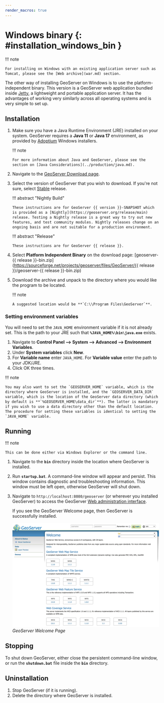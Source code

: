 ```yaml
---
render_macros: true
---
```


# Windows binary {: #installation_windows_bin }

!!! note

    For installing on Windows with an existing application server such as Tomcat, please see the [Web archive](war.md) section.

The other way of installing GeoServer on Windows is to use the platform-independent binary. This version is a GeoServer web application bundled inside [Jetty](http://eclipse.org/jetty/), a lightweight and portable application server. It has the advantages of working very similarly across all operating systems and is very simple to set up.

## Installation

1.  Make sure you have a Java Runtime Environment (JRE) installed on your system. GeoServer requires a **Java 11** or **Java 17** environment, as provided by [Adoptium](https://adoptium.net) Windows installers.

    !!! note

        For more information about Java and GeoServer, please see the section on [Java Considerations](../production/java.md).

2.  Navigate to the [GeoServer Download page](https://geoserver.org/download).

3.  Select the version of GeoServer that you wish to download. If you're not sure, select [Stable](https://geoserver.org/release/stable) release.

    !!! abstract "Nightly Build"

        These instructions are for GeoServer {{ version }}-SNAPSHOT which is provided as a [Nightly](https://geoserver.org/release/main) release. Testing a Nightly release is a great way to try out new features, and test community modules. Nightly releases change on an ongoing basis and are not suitable for a production environment.

    !!! abstract "Release"

        These instructions are for GeoServer {{ release }}.

4.  Select **Platform Independent Binary** on the download page: [geoserver-{{ release }}-bin.zip](https://sourceforge.net/projects/geoserver/files/GeoServer/{{ release }}/geoserver-{{ release }}-bin.zip)

5.  Download the archive and unpack to the directory where you would like the program to be located.

    !!! note

        A suggested location would be **`C:\\Program Files\GeoServer`**.

### Setting environment variables

You will need to set the `JAVA_HOME` environment variable if it is not already set. This is the path to your JRE such that **`%JAVA_HOME%\bin\java.exe`** exists.

1.  Navigate to **Control Panel --> System --> Advanced --> Environment Variables**.
2.  Under **System variables** click **New**.
3.  For **Variable name** enter `JAVA_HOME`. For **Variable value** enter the path to your JDK/JRE.
4.  Click OK three times.

!!! note

    You may also want to set the `GEOSERVER_HOME` variable, which is the directory where GeoServer is installed, and the `GEOSERVER_DATA_DIR` variable, which is the location of the GeoServer data directory (which by default is **`%GEOSERVER_HOME\data_dir`**). The latter is mandatory if you wish to use a data directory other than the default location. The procedure for setting these variables is identical to setting the `JAVA_HOME` variable.

## Running

!!! note

    This can be done either via Windows Explorer or the command line.

1.  Navigate to the **`bin`** directory inside the location where GeoServer is installed.

2.  Run **`startup.bat`**. A command-line window will appear and persist. This window contains diagnostic and troubleshooting information. This window must be left open, otherwise GeoServer will shut down.

3.  Navigate to `http://localhost:8080/geoserver` (or wherever you installed GeoServer) to access the GeoServer [Web administration interface](../webadmin/index.md).

    If you see the GeoServer Welcome page, then GeoServer is successfully installed.

    ![](images/success.png)
    *GeoServer Welcome Page*

## Stopping

To shut down GeoServer, either close the persistent command-line window, or run the **`shutdown.bat`** file inside the **`bin`** directory.

## Uninstallation

1.  Stop GeoServer (if it is running).
2.  Delete the directory where GeoServer is installed.
